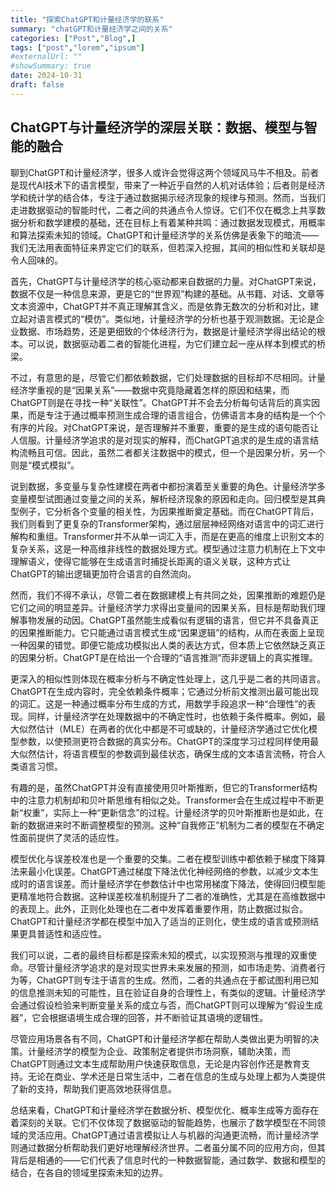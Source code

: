 ```yaml
---
title: "探索ChatGPT和计量经济学的联系"
summary: "chatGPT和计量经济学之间的关系"
categories: ["Post","Blog",]
tags: ["post","lorem","ipsum"]
#externalUrl: ""
#showSummary: true
date: 2024-10-31
draft: false
---
```



## ChatGPT与计量经济学的深层关联：数据、模型与智能的融合

聊到ChatGPT和计量经济学，很多人或许会觉得这两个领域风马牛不相及。前者是现代AI技术下的语言模型，带来了一种近乎自然的人机对话体验；后者则是经济学和统计学的结合体，专注于通过数据揭示经济现象的规律与预测。然而，当我们走进数据驱动的智能时代，二者之间的共通点令人惊讶。它们不仅在概念上共享数据分析和数学建模的基础，还在目标上有着某种共鸣：通过数据发现模式，用概率和算法探索未知的领域。ChatGPT和计量经济学的关系仿佛是表象下的暗流——我们无法用表面特征来界定它们的联系，但若深入挖掘，其间的相似性和关联却是令人回味的。

首先，ChatGPT与计量经济学的核心驱动都来自数据的力量。对ChatGPT来说，数据不仅是一种信息来源，更是它的“世界观”构建的基础。从书籍、对话、文章等文本资源中，ChatGPT并不真正理解其含义，而是依靠无数次的分析和对比，建立起对语言模式的“模仿”。类似地，计量经济学的分析也基于观测数据。无论是企业数据、市场趋势，还是更细致的个体经济行为，数据是计量经济学得出结论的根本。可以说，数据驱动着二者的智能化进程，为它们建立起一座从样本到模式的桥梁。

不过，有意思的是，尽管它们都依赖数据，它们处理数据的目标却不尽相同。计量经济学重视的是“因果关系”——数据中究竟隐藏着怎样的原因和结果，而ChatGPT则是在寻找一种“关联性”。ChatGPT并不会去分析每句话背后的真实因果，而是专注于通过概率预测生成合理的语言组合，仿佛语言本身的结构是一个个有序的片段。对ChatGPT来说，是否理解并不重要，重要的是生成的语句能否让人信服。计量经济学追求的是对现实的解释，而ChatGPT追求的是生成的语言结构流畅且可信。因此，虽然二者都关注数据中的模式，但一个是因果分析，另一个则是“模式模拟”。

说到数据，多变量与复杂性建模在两者中都扮演着至关重要的角色。计量经济学多变量模型试图通过变量之间的关系，解析经济现象的原因和走向。回归模型是其典型例子，它分析各个变量的相关性，为因果推断奠定基础。而在ChatGPT背后，我们则看到了更复杂的Transformer架构，通过层层神经网络对语言中的词汇进行解构和重组。Transformer并不从单一词汇入手，而是在更高的维度上识别文本的复杂关系，这是一种高维非线性的数据处理方式。模型通过注意力机制在上下文中理解语义，使得它能够在生成语言时捕捉长距离的语义关联，这种方式让ChatGPT的输出逻辑更加符合语言的自然流向。

然而，我们不得不承认，尽管二者在数据建模上有共同之处，因果推断的难题仍是它们之间的明显差异。计量经济学力求得出变量间的因果关系，目标是帮助我们理解事物发展的动因。ChatGPT虽然能生成看似有逻辑的语言，但它并不具备真正的因果推断能力。它只能通过语言模式生成“因果逻辑”的结构，从而在表面上呈现一种因果的错觉。即便它能成功模拟出人类的表达方式，但本质上它依然缺乏真正的因果分析。ChatGPT是在给出一个合理的“语言推测”而非逻辑上的真实推理。

更深入的相似性则体现在概率分析与不确定性处理上，这几乎是二者的共同语言。ChatGPT在生成内容时，完全依赖条件概率；它通过分析前文推测出最可能出现的词汇。这是一种通过概率分布生成的方式，用数学手段追求一种“合理性”的表现。同样，计量经济学在处理数据中的不确定性时，也依赖于条件概率。例如，最大似然估计（MLE）在两者的优化中都是不可或缺的，计量经济学通过它优化模型参数，以使预测更符合数据的真实分布。ChatGPT的深度学习过程同样使用最大似然估计，将语言模型的参数调到最佳状态，确保生成的文本语言流畅，符合人类语言习惯。

有趣的是，虽然ChatGPT并没有直接使用贝叶斯推断，但它的Transformer结构中的注意力机制却和贝叶斯思维有相似之处。Transformer会在生成过程中不断更新“权重”，实际上一种“更新信念”的过程。计量经济学的贝叶斯推断也是如此，在新的数据进来时不断调整模型的预测。这种“自我修正”机制为二者的模型在不确定性面前提供了灵活的适应性。

模型优化与误差校准也是一个重要的交集。二者在模型训练中都依赖于梯度下降算法来最小化误差。ChatGPT通过梯度下降法优化神经网络的参数，以减少文本生成时的语言误差。而计量经济学在参数估计中也常用梯度下降法，使得回归模型能更精准地符合数据。这种误差校准机制提升了二者的准确性，尤其是在高维数据中的表现上。此外，正则化处理也在二者中发挥着重要作用，防止数据过拟合。ChatGPT和计量经济学都在模型中加入了适当的正则化，使生成的语言或预测结果更具普适性和适应性。

我们可以说，二者的最终目标都是探索未知的模式，以实现预测与推理的双重使命。尽管计量经济学追求的是对现实世界未来发展的预测，如市场走势、消费者行为等，ChatGPT则专注于语言的生成。然而，二者的共通点在于都试图利用已知的信息推测未知的可能性，且在验证自身的合理性上，有类似的逻辑。计量经济学会通过假设检验来判断变量关系的成立与否，而ChatGPT则可以理解为“假设生成器”，它会根据语境生成合理的回答，并不断验证其语境的逻辑性。

尽管应用场景各有不同，ChatGPT和计量经济学都在帮助人类做出更为明智的决策。计量经济学的模型为企业、政策制定者提供市场洞察，辅助决策，而ChatGPT则通过文本生成帮助用户快速获取信息，无论是内容创作还是教育支持。无论在商业、学术还是日常生活中，二者在信息的生成与处理上都为人类提供了新的支持，帮助我们更高效地获得信息。

总结来看，ChatGPT和计量经济学在数据分析、模型优化、概率生成等方面存在着深刻的关联。它们不仅体现了数据驱动的智能趋势，也展示了数学模型在不同领域的灵活应用。ChatGPT通过语言模拟让人与机器的沟通更流畅，而计量经济学则通过数据分析帮助我们更好地理解经济世界。二者虽分属不同的应用方向，但其背后是相通的——它们代表了信息时代的一种数据智能，通过数学、数据和模型的结合，在各自的领域里探索未知的边界。
